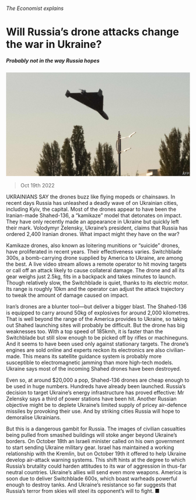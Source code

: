 ###### The Economist explains

# Will Russia’s drone attacks change the war in Ukraine? 

##### Probably not in the way Russia hopes 

![image](images/20221022_BLP503.jpg) 

> Oct 19th 2022 

UKRAINIANS SAY the drones buzz like flying mopeds or chainsaws. In recent days Russia has unleashed a deadly wave of  on Ukrainian cities, including Kyiv, the capital. Most of the drones appear to have been the Iranian-made Shahed-136, a “kamikaze” model that detonates on impact. They have only recently made an appearance in Ukraine but quickly left their mark. Volodymyr Zelensky, Ukraine’s president, claims that Russia has ordered 2,400 Iranian drones. What impact might they have on the war?

Kamikaze drones, also known as loitering munitions or “suicide” drones, have proliferated in recent years. Their effectiveness varies. Switchblade 300s, a bomb-carrying drone supplied by America to Ukraine, are among the best. A live video stream allows a remote operator to hit moving targets or call off an attack likely to cause collateral damage. The drone and all its gear weighs just 2.5kg, fits in a backpack and takes minutes to launch. Though relatively slow, the Switchblade is quiet, thanks to its electric motor. Its range is roughly 10km and the operator can adjust the attack trajectory to tweak the amount of damage caused on impact.

Iran’s drones are a blunter tool—but deliver a bigger blast. The Shahed-136 is equipped to carry around 50kg of explosives for around 2,000 kilometres. That is well beyond the range of the  America provides to Ukraine, so taking out Shahed launching sites will probably be difficult. But the drone has big weaknesses too. With a top speed of 185kmh, it is faster than the Switchblade but still slow enough to be picked off by rifles or machineguns. And it seems to have been used only against stationary targets. The drone’s engines are sold online and experts reckon its electronics are also civilian-made. This means its satellite guidance system is probably more susceptible to electromagnetic jamming than more high-tech models. Ukraine says most of the incoming Shahed drones have been destroyed. 

Even so, at around $20,000 a pop, Shahed-136 drones are cheap enough to be used in huge numbers. Hundreds have already been launched. Russia’s decision to target Ukraine’s energy infrastructure has proved effective: Mr Zelensky says a third of power stations have been hit. Another Russian objective might be to deplete Ukraine’s limited supply of pricey air-defence missiles by provoking their use. And by striking cities Russia will hope to demoralise Ukrainians.

But this is a dangerous gambit for Russia. The images of civilian casualties being pulled from smashed buildings will stoke anger beyond Ukraine’s borders. On October 18th an Israeli minister called on his own government to start sending Ukraine military gear. Israel has maintained a working relationship with the Kremlin, but on October 19th it offered to help Ukraine develop air-attack warning systems. This shift hints at the degree to which Russia’s brutality could harden attitudes to its war of aggression in thus-far neutral countries. Ukraine’s allies will send even more weapons. America is soon due to deliver Switchblade 600s, which boast warheads powerful enough to destroy tanks. And Ukraine’s resistance so far suggests that Russia’s terror from skies will steel its opponent’s will to fight. ■






